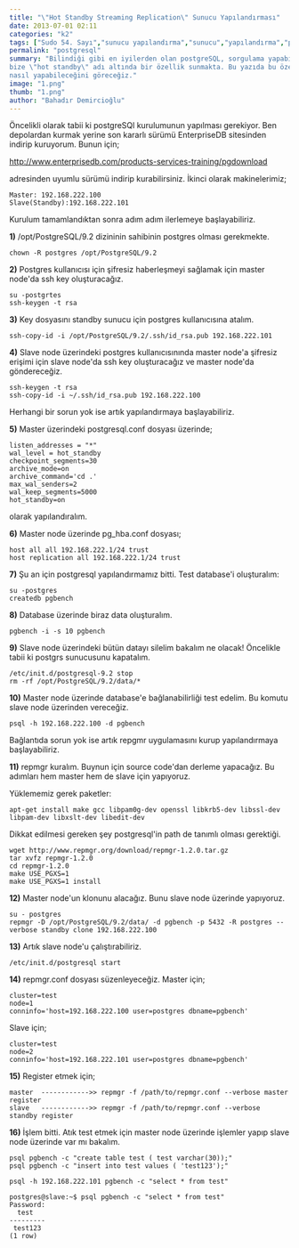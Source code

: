 ```yaml
---
title: "\"Hot Standby Streaming Replication\" Sunucu Yapılandırması"
date: 2013-07-01 02:11
categories: "k2"
tags: ["Sudo 54. Sayı","sunucu yapılandırma","sunucu","yapılandırma","postgreSQL","repmgr"]
permalink: "postgresql"
summary: "Bilindiği gibi en iyilerden olan postgreSQL, sorgulama yapabilmemiz ya da yüksek ulaşılabilirlik için
bize \"hot standby\" adı altında bir özellik sunmakta. Bu yazıda bu özelliği repmgr yazılımını kullanarak
nasıl yapabileceğini göreceğiz."
image: "1.png"
thumb: "1.png"
author: "Bahadır Demircioğlu"
---
```




Öncelikli olarak tabii ki postgreSQl kurulumunun yapılması gerekiyor. Ben depolardan kurmak yerine son kararlı sürümü EnterpriseDB sitesinden indirip kuruyorum. Bunun için;

<http://www.enterprisedb.com/products-services-training/pgdownload>

adresinden uyumlu sürümü indirip kurabilirsiniz.
İkinci olarak makinelerimiz;

```
Master: 192.168.222.100
Slave(Standby):192.168.222.101
```

Kurulum tamamlandıktan sonra adım adım ilerlemeye başlayabiliriz.

**1)** /opt/PostgreSQL/9.2 dizininin sahibinin postgres olması gerekmekte.

```
chown -R postgres /opt/PostgreSQL/9.2
```

**2)** Postgres kullanıcısı için şifresiz haberleşmeyi sağlamak için master node'da ssh key oluşturacağız.


```
su -postgrtes
ssh-keygen -t rsa
```


**3)** Key dosyasını standby sunucu için postgres kullanıcısına atalım.


```
ssh-copy-id -i /opt/PostgreSQL/9.2/.ssh/id_rsa.pub 192.168.222.101
```


**4)** Slave node üzerindeki postgres kullanıcısınında master node'a şifresiz erişimi için slave node'da ssh key oluşturacağız ve master node'da göndereceğiz.

```
ssh-keygen -t rsa
ssh-copy-id -i ~/.ssh/id_rsa.pub 192.168.222.100
```


Herhangi bir sorun yok ise artık yapılandırmaya başlayabiliriz.

**5)** Master üzerindeki postgresql.conf dosyası üzerinde;

```
listen_addresses = "*"
wal_level = hot_standby
checkpoint_segments=30
archive_mode=on
archive_command='cd .'
max_wal_senders=2
wal_keep_segments=5000
hot_standby=on
```

olarak yapılandıralım.

**6)** Master node üzerinde pg_hba.conf dosyası;

```
host all all 192.168.222.1/24 trust
host replication all 192.168.222.1/24 trust
```

**7)** Şu an için postgresql yapılandırmamız bitti. Test database'i oluşturalım:

```
su -postgres
createdb pgbench
```

**8)** Database üzerinde biraz data oluşturalım.

```
pgbench -i -s 10 pgbench
```

**9)** Slave node üzerindeki bütün datayı silelim bakalım ne olacak! Öncelikle tabii ki postgrs sunucusunu kapatalım.

```
/etc/init.d/postgresql-9.2 stop
rm -rf /opt/PostgreSQL/9.2/data/*
```


**10)** Master node üzerinde database'e bağlanabilirliği test edelim. Bu komutu slave node üzerinden vereceğiz.

```
psql -h 192.168.222.100 -d pgbench
```

Bağlantıda sorun yok ise artık repgmr uygulamasını kurup yapılandırmaya başlayabiliriz.

**11)** repmgr kuralım. Buynun için source code'dan derleme yapacağız. Bu adımları hem master hem de slave için yapıyoruz.

Yüklememiz gerek paketler:

```
apt-get install make gcc libpam0g-dev openssl libkrb5-dev libssl-dev libpam-dev libxslt-dev libedit-dev
```

Dikkat edilmesi gereken şey postgresql'in path de tanımlı olması gerektiği.

```
wget http://www.repmgr.org/download/repmgr-1.2.0.tar.gz
tar xvfz repmgr-1.2.0
cd repmgr-1.2.0
make USE_PGXS=1
make USE_PGXS=1 install
```

**12)** Master node'un klonunu alacağız. Bunu slave node üzerinde yapıyoruz.

```
su - postgres
repmgr -D /opt/PostgreSQL/9.2/data/ -d pgbench -p 5432 -R postgres --verbose standby clone 192.168.222.100
```


**13)** Artık slave node'u çalıştırabiliriz.

```
/etc/init.d/postgresql start
```

**14)** repmgr.conf dosyası süzenleyeceğiz. Master için;

```
cluster=test
node=1
conninfo='host=192.168.222.100 user=postgres dbname=pgbench'
```

Slave için;

```
cluster=test
node=2
conninfo='host=192.168.222.101 user=postgres dbname=pgbench'
```

**15)** Register etmek için;

```
master	------------>> repmgr -f /path/to/repmgr.conf --verbose master register
slave	------------>> repmgr -f /path/to/repmgr.conf --verbose standby register
```

**16)** İşlem bitti. Atık test etmek için master node üzerinde işlemler yapıp slave node üzerinde var mı bakalım.

```
psql pgbench -c "create table test ( test varchar(30));"
psql pgbench -c "insert into test values ( 'test123');"
```

```
psql -h 192.168.222.101 pgbench -c "select * from test"
```

```
postgres@slave:~$ psql pgbench -c "select * from test"
Password:
  test   
---------
 test123
(1 row)
```
